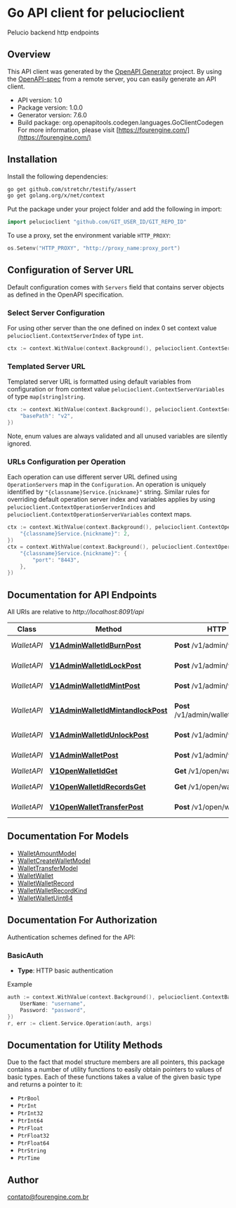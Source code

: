 # Go API client for pelucioclient

Pelucio backend http endpoints

## Overview
This API client was generated by the [OpenAPI Generator](https://openapi-generator.tech) project.  By using the [OpenAPI-spec](https://www.openapis.org/) from a remote server, you can easily generate an API client.

- API version: 1.0
- Package version: 1.0.0
- Generator version: 7.6.0
- Build package: org.openapitools.codegen.languages.GoClientCodegen
For more information, please visit [https://fourengine.com/](https://fourengine.com/)

## Installation

Install the following dependencies:

```sh
go get github.com/stretchr/testify/assert
go get golang.org/x/net/context
```

Put the package under your project folder and add the following in import:

```go
import pelucioclient "github.com/GIT_USER_ID/GIT_REPO_ID"
```

To use a proxy, set the environment variable `HTTP_PROXY`:

```go
os.Setenv("HTTP_PROXY", "http://proxy_name:proxy_port")
```

## Configuration of Server URL

Default configuration comes with `Servers` field that contains server objects as defined in the OpenAPI specification.

### Select Server Configuration

For using other server than the one defined on index 0 set context value `pelucioclient.ContextServerIndex` of type `int`.

```go
ctx := context.WithValue(context.Background(), pelucioclient.ContextServerIndex, 1)
```

### Templated Server URL

Templated server URL is formatted using default variables from configuration or from context value `pelucioclient.ContextServerVariables` of type `map[string]string`.

```go
ctx := context.WithValue(context.Background(), pelucioclient.ContextServerVariables, map[string]string{
	"basePath": "v2",
})
```

Note, enum values are always validated and all unused variables are silently ignored.

### URLs Configuration per Operation

Each operation can use different server URL defined using `OperationServers` map in the `Configuration`.
An operation is uniquely identified by `"{classname}Service.{nickname}"` string.
Similar rules for overriding default operation server index and variables applies by using `pelucioclient.ContextOperationServerIndices` and `pelucioclient.ContextOperationServerVariables` context maps.

```go
ctx := context.WithValue(context.Background(), pelucioclient.ContextOperationServerIndices, map[string]int{
	"{classname}Service.{nickname}": 2,
})
ctx = context.WithValue(context.Background(), pelucioclient.ContextOperationServerVariables, map[string]map[string]string{
	"{classname}Service.{nickname}": {
		"port": "8443",
	},
})
```

## Documentation for API Endpoints

All URIs are relative to *http://localhost:8091/api*

Class | Method | HTTP request | Description
------------ | ------------- | ------------- | -------------
*WalletAPI* | [**V1AdminWalletIdBurnPost**](docs/WalletAPI.md#v1adminwalletidburnpost) | **Post** /v1/admin/wallet/{id}/burn | Burn Transaction
*WalletAPI* | [**V1AdminWalletIdLockPost**](docs/WalletAPI.md#v1adminwalletidlockpost) | **Post** /v1/admin/wallet/{id}/lock | Lock Transaction
*WalletAPI* | [**V1AdminWalletIdMintPost**](docs/WalletAPI.md#v1adminwalletidmintpost) | **Post** /v1/admin/wallet/{id}/mint | Mint Transaction
*WalletAPI* | [**V1AdminWalletIdMintandlockPost**](docs/WalletAPI.md#v1adminwalletidmintandlockpost) | **Post** /v1/admin/wallet/{id}/mintandlock | Unlock and burn Transaction
*WalletAPI* | [**V1AdminWalletIdUnlockPost**](docs/WalletAPI.md#v1adminwalletidunlockpost) | **Post** /v1/admin/wallet/{id}/unlock | Unlock Transaction
*WalletAPI* | [**V1AdminWalletPost**](docs/WalletAPI.md#v1adminwalletpost) | **Post** /v1/admin/wallet | Create a wallet
*WalletAPI* | [**V1OpenWalletIdGet**](docs/WalletAPI.md#v1openwalletidget) | **Get** /v1/open/wallet/{id} | Get Wallet
*WalletAPI* | [**V1OpenWalletIdRecordsGet**](docs/WalletAPI.md#v1openwalletidrecordsget) | **Get** /v1/open/wallet/{id}/records | Get Wallet records
*WalletAPI* | [**V1OpenWalletTransferPost**](docs/WalletAPI.md#v1openwallettransferpost) | **Post** /v1/open/wallet/transfer | Transfer Transaction


## Documentation For Models

 - [WalletAmountModel](docs/WalletAmountModel.md)
 - [WalletCreateWalletModel](docs/WalletCreateWalletModel.md)
 - [WalletTransferModel](docs/WalletTransferModel.md)
 - [WalletWallet](docs/WalletWallet.md)
 - [WalletWalletRecord](docs/WalletWalletRecord.md)
 - [WalletWalletRecordKind](docs/WalletWalletRecordKind.md)
 - [WalletWalletUint64](docs/WalletWalletUint64.md)


## Documentation For Authorization


Authentication schemes defined for the API:
### BasicAuth

- **Type**: HTTP basic authentication

Example

```go
auth := context.WithValue(context.Background(), pelucioclient.ContextBasicAuth, pelucioclient.BasicAuth{
	UserName: "username",
	Password: "password",
})
r, err := client.Service.Operation(auth, args)
```


## Documentation for Utility Methods

Due to the fact that model structure members are all pointers, this package contains
a number of utility functions to easily obtain pointers to values of basic types.
Each of these functions takes a value of the given basic type and returns a pointer to it:

* `PtrBool`
* `PtrInt`
* `PtrInt32`
* `PtrInt64`
* `PtrFloat`
* `PtrFloat32`
* `PtrFloat64`
* `PtrString`
* `PtrTime`

## Author

contato@fourengine.com.br

